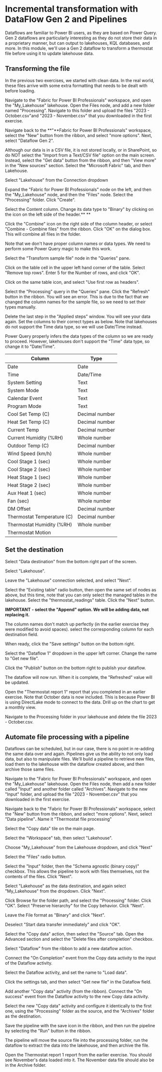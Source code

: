 # Incremental transformation with DataFlow Gen 2 and Pipelines


Dataflows are familiar to Power BI users, as they are based on Power Query. Gen 2 dataflows are particularly interesting as they do not store their data in a proprietary manner, but can output to lakehouses, KQL databases, and more. In this module, we'll use a Gen 2 dataflow to transform a thermostat file before using it to update lakehouse data.

## Transforming the file

In the previous two exercises, we started with clean data. In the real world, these files arrive with some extra formatting that needs to be dealt with before loading.

Navigate to the "Fabric for Power BI Professionals" workspace, and open the "My_Lakehouse" lakehouse. Open the Files node, and add a new folder named "Processing". Navigate to this folder and upload the files "2023 - October.csv"and "2023 - November.csv" that you downloaded in the first exercise.

Navigate back to the **"**Fabric for Power BI Professionals" workspace, select the "New" button from the ribbon, and select "more options". Next, select "Dataflow Gen 2".

Although our data is in a CSV file, it is not stored locally, or in SharePoint, so do NOT select the "Import from a Text/CSV file" option on the main screen. Instead, select the "Get data" button from the ribbon, and then "View more" in the "New sources" section. Select the "Microsoft Fabric" tab, and then Lakehouse.

Select "Lakehouse" from the Connection dropdown

Expand the "Fabric for Power BI Professionals" node on the left, and then the "My_Lakehouse" node, and then the "Files" node. Select the "Processing" folder. Click "Create".

Select the Content column. Change its data type to "Binary" by clicking on the icon on the left side of the header.** **

Click the "Combine" icon on the right side of the column header, or select "Combine - Combine files" from the ribbon. Click "OK" on the dialog box. This will combine all files in the folder. 

Note that we don't have proper column names or data types. We need to perform some Power Query magic to make this work.

Select the "Transform sample file" node in the "Queries" pane.

Click on the table cell in the upper left hand corner of the table. Select "Remove top rows". Enter 5 for the Number of rows, and click "OK".

Click on the same table icon, and select "Use first row as headers".

Select the "Processing" query in the "Queries" pane. Click the "Refresh" button in the ribbon. You will see an error. This is due to the fact that we changed the column names for the sample file, so we need to set their types manually.

Delete the last step in the "Applied steps" window. You will see your data again. Set the columns to their correct types as below. Note that lakehouses do not support the Time data type, so we will use Date/Time instead.

Power Query properly infers the data types of the column so we are ready to proceed. However, lakehouses don't support the "Time" data type, so change it to "Date/Time". 

| Column                     | Type           |
| -------------------------- | -------------- |
| Date                       | Date           |
| Time                       | Date/Time      |
| System Setting             | Text           |
| System Mode                | Text           |
| Calendar Event             | Text           |
| Program Mode               | Text           |
| Cool Set Temp (C)          | Decimal number |
| Heat Set Temp (C)          | Decimal number |
| Current Temp               | Decimal number |
| Current Humidity (%RH)     | Whole number   |
| Outdoor Temp (C)           | Decimal number |
| Wind Speed (km/h)          | Whole number   |
| Cool Stage 1 (sec)         | Whole number   |
| Cool Stage 2 (sec)         | Whole number   |
| Heat Stage 1 (sec)         | Whole number   |
| Heat Stage 2 (sec)         | Whole number   |
| Aux Heat 1 (sec)           | Whole number   |
| Fan (sec)                  | Whole number   |
| DM Offset                  | Decimal number |
| Thermostat Temperature (C) | Decimal number |
| Thermostat Humidity (%RH)  | Whole number   |
| Thermostat Motion          |                |

## Set the destination

Select "Data destination" from the bottom right part of the screen.

Select "Lakehouse".

Leave the "Lakehouse" connection selected, and select "Next".

Select the "Existing table" radio button, then open the same set of nodes as above, but this time, note that you can only select the managed tables in the lakehouse. Select the "thermostat_readings" table. Click the "Next" button.

**IMPORTANT** **- select the "Append" option. We will be adding data, not replacing it.** 

The column names don't match up perfectly (in the earlier exercise they were modified to avoid spaces). select the corresponding column for each destination field.

When ready, click the "Save settings" button on the bottom right.

Select the "Dataflow 1" dropdown in the upper left corner. Change the name to "Get new file".

Click the "Publish" button on the bottom right to publish your dataflow.

The dataflow will now run. When it is complete, the "Refreshed" value will be updated.

Open the "Thermostat report 1" report that you completed in an earlier exercise. Note that October data is now included. This is because Power BI is using DirectLake mode to connect to the data. Drill up on the chart to get a monthly view.

Navigate to the Processing folder in your lakehouse and delete the file 2023 - October.csv.

## Automate file processing with a pipeline

Dataflows can be scheduled, but in our case, there is no point in re-adding the same data over and again. Pipelines give us the ability to not only load data, but also to manipulate files. We'll build a pipeline to retrieve new files, load them to the lakehouse with the dataflow created above, and then archive those same files. 

Navigate to the "Fabric for Power BI Professionals" workspace, and open the "My_Lakehouse" lakehouse. Open the Files node, then add a new folder called "Input" and another folder called "Archives". Navigate to the new "Input" folder, and upload the file "2023 - November.csv" that you downloaded in the first exercise.

Navigate back to the "Fabric for Power BI Professionals" workspace, select the "New" button from the ribbon, and select "more options". Next, select "Data pipeline"**.** Name it "Thermostat file processing"

Select the "Copy data" tile on the main page.

Select the "Workspace" tab, then select "Lakehouse".

Choose "My_Lakehouse" from the Lakehouse dropdown, and click "Next"

Select the "Files" radio button.

Select the "Input" folder, then the "Schema agnostic (binary copy)" checkbox. This allows the pipeline to work with files themselves, not the contents of the files. Click "Next".

Select "Lakehouse" as the data destination, and again select "My_Lakehouse" from the dropdown. Click "Next".

Click Browse for the folder path, and select the "Processing" folder. Click "OK". Select "Preserve hierarchy" for the Copy behavior. Click "Next".

Leave the File format as "Binary" and click "Next".

Deselect "Start data transfer immediately" and click "OK".

Select the "Copy data" action, then select the "Source" tab. Open the Advanced section and select the "Delete files after completion" checkbox.

Select "Dataflow" from the ribbon to add a new dataflow action.

Connect the "On Completion" event from the Copy data activity to the input of the Dataflow activity.

Select the Dataflow activity, and set the name to "Load data".

Click the settings tab, and then select "Get new file" in the Dataflow field.

Add another "Copy data" activity (from the ribbon). Connect the "On success" event from the Dataflow activity to the new Copy data activity.

Select the new "Copy data" activity and configure it identically to the first one, using the "Processing" folder as the source, and the "Archives" folder as the destination.

Save the pipeline with the save icon in the ribbon, and then run the pipeline by selecting the "Run" button in the ribbon.

The pipeline will move the source file into the processing folder, run the dataflow to extract the data into the lakehouse, and then archive the file.

Open the Thermostat report 1 report from the earlier exercise. You should see November's data loaded into it. The November data file should also be in the Archive folder.
